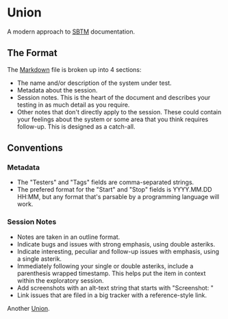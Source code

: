 # Union

A modern approach to [SBTM](https://en.wikipedia.org/wiki/Session-based_testing) documentation.

## The Format

The [Markdown](https://daringfireball.net/projects/markdown/) file is broken up into 4 sections:

-   The name and/or description of the system under test.
-   Metadata about the session.
-   Session notes. This is the heart of the document and describes your testing in as much detail as you require.
-   Other notes that don't directly apply to the session. These could contain your feelings about the system or some area that you think requires follow-up. This is designed as a catch-all.

## Conventions

### Metadata

-   The "Testers" and "Tags" fields are comma-separated strings.
-   The prefered format for the "Start" and "Stop" fields is YYYY.MM.DD HH:MM, but any format that's parsable by a programming language will work.

### Session Notes

-   Notes are taken in an outline format.
-   Indicate bugs and issues with strong emphasis, using double asteriks.
-   Indicate interesting, peculiar and follow-up issues with emphasis, using a single asterik.
-   Immediately following your single or double asteriks, include a parenthesis wrapped timestamp. This helps put the item in context within the exploratory session.
-   Add screenshots with an alt-text string that starts with "Screenshot: "
-   Link issues that are filed in a big tracker with a reference-style link.

Another [Union](https://en.wikipedia.org/wiki/Lake_Union).
